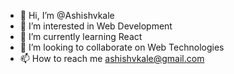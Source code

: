 - 👋 Hi, I’m @Ashishvkale
- 👀 I’m interested in Web Development
- 🌱 I’m currently learning React
- 💞️ I’m looking to collaborate on Web Technologies
- 📫 How to reach me ashishvkale@gmail.com

<!---
Ashishvkale/Ashishvkale is a ✨ special ✨ repository because its `README.md` (this file) appears on your GitHub profile.
You can click the Preview link to take a look at your changes.
--->
